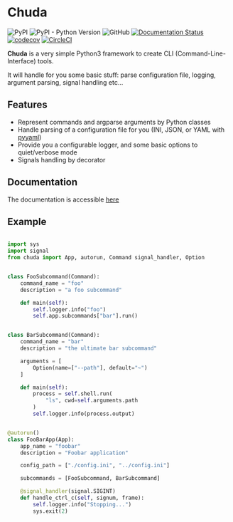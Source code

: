 # Chuda #
![PyPI](https://img.shields.io/pypi/v/chuda.svg)
![PyPI - Python Version](https://img.shields.io/pypi/pyversions/chuda.svg)
![GitHub](https://img.shields.io/github/license/Varkal/chuda.svg)
[![Documentation Status](https://readthedocs.org/projects/chuda/badge/?version=latest)](https://chuda.readthedocs.io/en/latest/?badge=latest)
[![codecov](https://codecov.io/gh/Varkal/chuda/branch/master/graph/badge.svg)](https://codecov.io/gh/Varkal/chuda)
[![CircleCI](https://circleci.com/gh/Varkal/chuda.svg?style=svg)](https://circleci.com/gh/Varkal/chuda)


**Chuda** is a very simple Python3 framework to create CLI (Command-Line-Interface) tools.

It will handle for you some basic stuff: parse configuration file, logging, argument parsing, signal handling etc...

## Features ##

* Represent commands and argparse arguments by Python classes
* Handle parsing of a configuration file for you (INI, JSON, or YAML with [pyyaml](https://github.com/yaml/pyyaml))
* Provide you a configurable logger, and some basic options to quiet/verbose mode
* Signals handling by decorator

## Documentation ##

The documentation is accessible [here](http://chuda.readthedocs.io)

## Example ##

```python

import sys
import signal
from chuda import App, autorun, Command signal_handler, Option


class FooSubcommand(Command):
    command_name = "foo"
    description = "a foo subcommand"

    def main(self):
        self.logger.info("foo")
        self.app.subcommands["bar"].run()


class BarSubcommand(Command):
    command_name = "bar"
    description = "the ultimate bar subcommand"

    arguments = [
        Option(name=["--path"], default="~")
    ]

    def main(self):
        process = self.shell.run(
            "ls", cwd=self.arguments.path
        )
        self.logger.info(process.output)


@autorun()
class FooBarApp(App):
    app_name = "foobar"
    description = "Foobar application"

    config_path = ["./config.ini", "../config.ini"]

    subcommands = [FooSubcommand, BarSubcommand]

    @signal_handler(signal.SIGINT)
    def handle_ctrl_c(self, signum, frame):
        self.logger.info("Stopping...")
        sys.exit(2)

```
